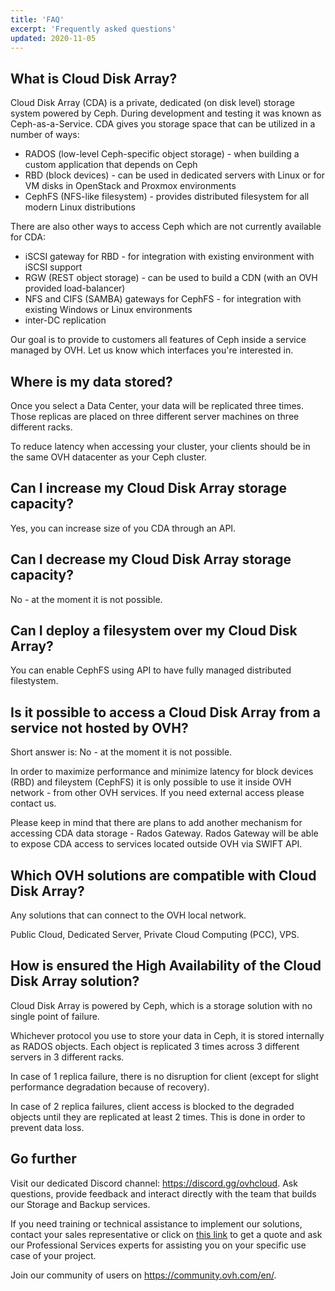 ```yaml
---
title: 'FAQ'
excerpt: 'Frequently asked questions'
updated: 2020-11-05
---
```


## What is Cloud Disk Array?
Cloud Disk Array (CDA) is a private, dedicated (on disk level) storage system powered by Ceph. During development and testing it was known as Ceph-as-a-Service. CDA gives you storage space that can be utilized in a number of ways:

- RADOS (low-level Ceph-specific object storage) - when building a custom application that depends on Ceph
- RBD (block devices) - can be used in dedicated servers with Linux or for VM disks in OpenStack and Proxmox environments
- CephFS (NFS-like filesystem) - provides distributed filesystem for all modern Linux distributions

There are also other ways to access Ceph which are not currently available for CDA:

- iSCSI gateway for RBD - for integration with existing environment with iSCSI support
- RGW (REST object storage) - can be used to build a CDN (with an OVH provided load-balancer)
- NFS and CIFS (SAMBA) gateways for CephFS - for integration with existing Windows or Linux environments
- inter-DC replication

Our goal is to provide to customers all features of Ceph inside a service managed by OVH. Let us know which interfaces you're interested in.

## Where is my data stored?
Once you select a Data Center, your data will be replicated three times. Those replicas are placed on three different server machines on three different racks.

To reduce latency when accessing your cluster, your clients should be in the same OVH datacenter as your Ceph cluster.

## Can I increase my Cloud Disk Array storage capacity?
Yes, you can increase size of you CDA through an API.

## Can I decrease my Cloud Disk Array storage capacity?
No - at the moment it is not possible.

## Can I deploy a filesystem over my Cloud Disk Array?
You can enable CephFS using API to have fully managed distributed filestystem.

## Is it possible to access a Cloud Disk Array from a service not hosted by OVH?
Short answer is: No - at the moment it is not possible.

In order to maximize performance and minimize latency for block devices (RBD) and fileystem (CephFS) it is only possible to use it inside OVH network - from other OVH services. If you need external access please contact us.

Please keep in mind that there are plans to add another mechanism for accessing CDA data storage - Rados Gateway. Rados Gateway will be able to expose CDA access to services located outside OVH via SWIFT API.

## Which OVH solutions are compatible with Cloud Disk Array?
Any solutions that can connect to the OVH local network.

Public Cloud, Dedicated Server, Private Cloud Computing (PCC), VPS.

## How is ensured the High Availability of the Cloud Disk Array solution?
Cloud Disk Array is powered by Ceph, which is a storage solution with no single point of failure.

Whichever protocol you use to store your data in Ceph, it is stored internally as RADOS objects. Each object is replicated 3 times across 3 different servers in 3 different racks.

In case of 1 replica failure, there is no disruption for client (except for slight performance degradation because of recovery).

In case of 2 replica failures, client access is blocked to the degraded objects until they are replicated at least 2 times. This is done in order to prevent data loss.

## Go further

Visit our dedicated Discord channel: <https://discord.gg/ovhcloud>. Ask questions, provide feedback and interact directly with the team that builds our Storage and Backup services.

If you need training or technical assistance to implement our solutions, contact your sales representative or click on [this link](https://www.ovhcloud.com/en-ie/professional-services/) to get a quote and ask our Professional Services experts for assisting you on your specific use case of your project.

Join our community of users on <https://community.ovh.com/en/>.
